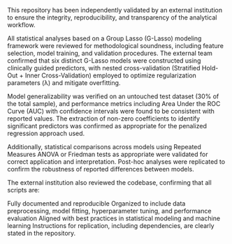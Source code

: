 This repository has been independently validated by an external institution to ensure the integrity, reproducibility, and transparency of the analytical workflow.

All statistical analyses based on a Group Lasso (G-Lasso) modeling framework were reviewed for methodological soundness, including feature selection, model training, and validation procedures. The external team confirmed that six distinct G-Lasso models were constructed using clinically guided predictors, with nested cross-validation (Stratified Hold-Out + Inner Cross-Validation) employed to optimize regularization parameters (λ) and mitigate overfitting.

Model generalizability was verified on an untouched test dataset (30% of the total sample), and performance metrics including Area Under the ROC Curve (AUC) with confidence intervals were found to be consistent with reported values. The extraction of non-zero coefficients to identify significant predictors was confirmed as appropriate for the penalized regression approach used.

Additionally, statistical comparisons across models using Repeated Measures ANOVA or Friedman tests as appropriate were validated for correct application and interpretation. Post-hoc analyses were replicated to confirm the robustness of reported differences between models.

The external institution also reviewed the codebase, confirming that all scripts are:

Fully documented and reproducible
Organized to include data preprocessing, model fitting, hyperparameter tuning, and performance evaluation
Aligned with best practices in statistical modeling and machine learning
Instructions for replication, including dependencies, are clearly stated in the repository.



